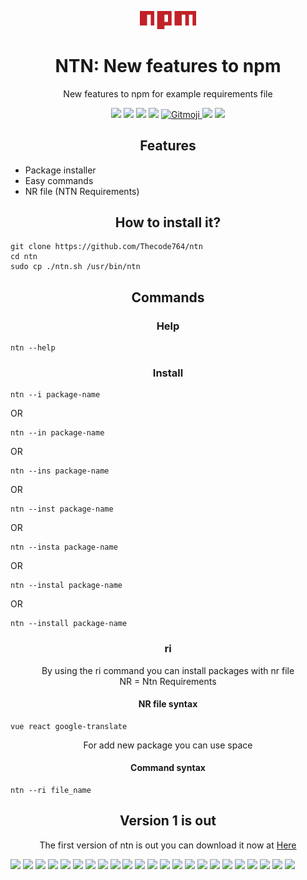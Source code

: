 
<p align="center">
    <img src="./logo/npm.png"width="90">
</p>

<h1 align="center">NTN: New features to npm</h1> 
<p align="center">New features to npm for example requirements file</p>
<p align="center">
    <a href="https://discord.com/users/1125429179685548112"><img src="https://img.shields.io/badge/Discord-black?logo=discord"></a> 
    <img src="https://img.shields.io/github/last-commit/Thecode764/ntn">
    <img src="https://img.shields.io/github/forks/Thecode764/ntn">
    <img src="https://img.shields.io/github/stars/Thecode764/ntn">
    <a href="https://gitmoji.dev">
        <img
            src="https://img.shields.io/badge/gitmoji-%20😜%20😍-FFDD67.svg?style=flat-square"
            alt="Gitmoji"
        />
    </a>
    <img src="https://img.shields.io/badge/Version-1-black?logo=linux">
    <img src="https://img.shields.io/badge/Tested-yes-black?logo=linux">
</p>
<h2 align="center">Features</h2>

- Package installer
- Easy commands
- NR file (NTN Requirements)

<h2 align="center">How to install it?</h2>
<p align="center">

```
git clone https://github.com/Thecode764/ntn
cd ntn
sudo cp ./ntn.sh /usr/bin/ntn
```    

</p>
<h2 align="center">Commands</h2>
<h3 align="center">Help</h3>
<p align="center">

```
ntn --help
```    

</p>
<h3 align="center">Install</h3>
<p align="center">

```
ntn --i package-name
```    

</p>
OR
<p align="center">

```
ntn --in package-name
```    

</p>
OR
<p align="center">

```
ntn --ins package-name
```    

</p>
OR
<p align="center">

```
ntn --inst package-name
```    

</p>
OR
<p align="center">

```
ntn --insta package-name
```    

</p>
OR
<p align="center">

```
ntn --instal package-name
```    

</p>
OR
<p align="center">

```
ntn --install package-name
```    

</p>
<h3 align="center">ri</h3>
<p align="center">By using the ri command you can install packages with nr file<br>NR = Ntn Requirements</p>
<h4 align="center">NR file syntax</h4>

```
vue react google-translate
```

<p align="center">For add new package you can use space</p>
<h4 align="center">Command syntax</h4>

```
ntn --ri file_name
```
<h2 align="center">Version 1 is out</h2>
<p align="center">The first version of ntn is out you can download it now at <a href="https://github.com/Thecode764/ntn/releases/tag/version-1">Here</a></p><img src="https://img.shields.io/badge/Tested-no-black?logo=linux">
<img src="https://img.shields.io/badge/Tested-no-black?logo=linux">
<img src="https://img.shields.io/badge/Tested-no-black?logo=linux">
<img src="https://img.shields.io/badge/Tested-no-black?logo=linux">
<img src="https://img.shields.io/badge/Tested-no-black?logo=linux">
<img src="https://img.shields.io/badge/Tested-no-black?logo=linux">
<img src="https://img.shields.io/badge/Tested-no-black?logo=linux">
<img src="https://img.shields.io/badge/Tested-no-black?logo=linux">
<img src="https://img.shields.io/badge/Tested-no-black?logo=linux">
<img src="https://img.shields.io/badge/Tested-no-black?logo=linux">
<img src="https://img.shields.io/badge/Tested-no-black?logo=linux">
<img src="https://img.shields.io/badge/Tested-no-black?logo=linux">
<img src="https://img.shields.io/badge/Tested-no-black?logo=linux">
<img src="https://img.shields.io/badge/Tested-no-black?logo=linux">
<img src="https://img.shields.io/badge/Tested-no-black?logo=linux">
<img src="https://img.shields.io/badge/Tested-no-black?logo=linux">
<img src="https://img.shields.io/badge/Tested-no-black?logo=linux">
<img src="https://img.shields.io/badge/Tested-no-black?logo=linux">
<img src="https://img.shields.io/badge/Tested-no-black?logo=linux">
<img src="https://img.shields.io/badge/Tested-no-black?logo=linux">
<img src="https://img.shields.io/badge/Tested-no-black?logo=linux">
<img src="https://img.shields.io/badge/Tested-no-black?logo=linux">
<img src="https://img.shields.io/badge/Tested-no-black?logo=linux">
